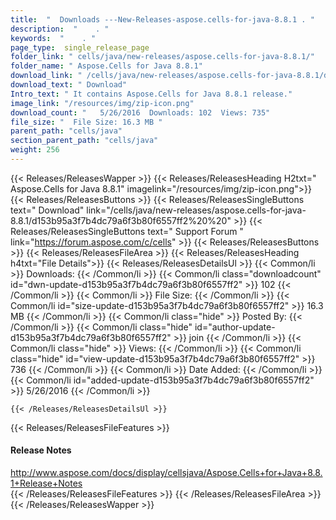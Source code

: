 ```yaml
---
title:  "  Downloads ---New-Releases-aspose.cells-for-java-8.8.1 . " 
description:  "    . " 
keywords:  "    . " 
page_type:  single_release_page
folder_link: " cells/java/new-releases/aspose.cells-for-java-8.8.1/"
folder_name: " Aspose.Cells for Java 8.8.1"
download_link: " /cells/java/new-releases/aspose.cells-for-java-8.8.1/d153b95a3f7b4dc79a6f3b80f6557ff2"
download_text: " Download"
Intro_text: " It contains Aspose.Cells for Java 8.8.1 release."
image_link: "/resources/img/zip-icon.png"
download_count: "   5/26/2016  Downloads: 102  Views: 735"
file_size: "  File Size: 16.3 MB "
parent_path: "cells/java"
section_parent_path: "cells/java"
weight: 256
---
```


{{< Releases/ReleasesWapper >}}
  {{< Releases/ReleasesHeading H2txt=" Aspose.Cells for Java 8.8.1" imagelink="/resources/img/zip-icon.png">}}
  {{< Releases/ReleasesButtons >}}
    {{< Releases/ReleasesSingleButtons text=" Download" link="/cells/java/new-releases/aspose.cells-for-java-8.8.1/d153b95a3f7b4dc79a6f3b80f6557ff2%20%20" >}}
    {{< Releases/ReleasesSingleButtons text=" Support Forum " link="https://forum.aspose.com/c/cells" >}}
  {{< Releases/ReleasesButtons >}}
  {{< Releases/ReleasesFileArea >}}
    {{< Releases/ReleasesHeading h4txt="File Details">}}
    {{< Releases/ReleasesDetailsUl >}}
            {{< Common/li  >}} Downloads: {{< /Common/li >}} 
      {{< Common/li class="downloadcount" id="dwn-update-d153b95a3f7b4dc79a6f3b80f6557ff2" >}} 102 {{< /Common/li >}} 
      {{< Common/li  >}} File Size: {{< /Common/li >}} 
      {{< Common/li id="size-update-d153b95a3f7b4dc79a6f3b80f6557ff2" >}} 16.3 MB {{< /Common/li >}} 
      {{< Common/li  class="hide" >}} Posted By: {{< /Common/li >}} 
      {{< Common/li class="hide" id="author-update-d153b95a3f7b4dc79a6f3b80f6557ff2" >}} join {{< /Common/li >}} 
      {{< Common/li class="hide"  >}} Views: {{< /Common/li >}} 
      {{< Common/li class="hide" id="view-update-d153b95a3f7b4dc79a6f3b80f6557ff2" >}} 736 {{< /Common/li >}} 
      {{< Common/li  >}} Date Added: {{< /Common/li >}} 
      {{< Common/li id="added-update-d153b95a3f7b4dc79a6f3b80f6557ff2" >}} 5/26/2016 {{< /Common/li >}} 

    {{< /Releases/ReleasesDetailsUl >}}

  {{< Releases/ReleasesFileFeatures >}}
      <h4>Release Notes</h4><div><a href="http://www.aspose.com/docs/display/cellsjava/Aspose.Cells+for+Java+8.8.1+Release+Notes">http://www.aspose.com/docs/display/cellsjava/Aspose.Cells+for+Java+8.8.1+Release+Notes</a></div>
  {{< /Releases/ReleasesFileFeatures >}}
 {{< /Releases/ReleasesFileArea >}}
{{< /Releases/ReleasesWapper >}}


